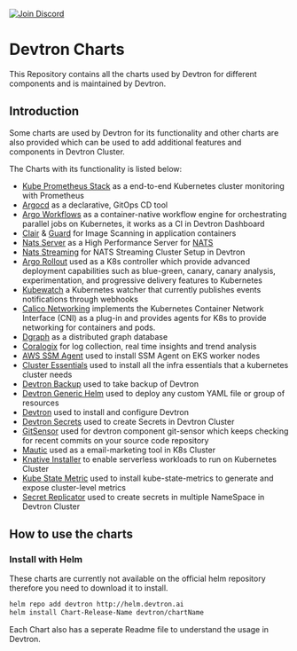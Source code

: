 [![Join Discord](https://img.shields.io/badge/Join%20us%20on-Discord-e01563.svg)](https://discord.gg/72JDKy4)

# Devtron Charts


This Repository contains all the charts used by Devtron for different components and is maintained by Devtron.

## Introduction

Some charts are used by Devtron for its functionality and other charts are also provided which can be used to add additional features and components in Devtron Cluster.

The Charts with its functionality is listed below:

- [Kube Prometheus Stack](https://github.com/prometheus-operator/kube-prometheus) as a end-to-end Kubernetes cluster monitoring with Prometheus
- [Argocd](https://github.com/argoproj/argo-cd/) as a declarative, GitOps CD tool
- [Argo Workflows](https://github.com/argoproj/argo) as a container-native workflow engine for orchestrating parallel jobs on Kubernetes, it works as a CI in Devtron Dashboard
- [Clair](https://github.com/quay/clair) & [Guard](https://github.com/guard/guard) for Image Scanning in application containers
- [Nats Server](https://github.com/nats-io/nats-server) as a High Performance Server for [NATS](https://github.com/nats-io)
- [Nats Streaming](https://github.com/nats-io/k8s) for NATS Streaming Cluster Setup in Devtron
- [Argo Rollout](https://github.com/argoproj/argo-rollouts) used as a K8s controller which provide advanced deployment capabilities such as blue-green, canary, canary analysis, experimentation, and progressive delivery features to Kubernetes
- [Kubewatch](https://github.com/bitnami-labs/kubewatch) a Kubernetes watcher that currently publishes events notifications through webhooks
- [Calico Networking](https://github.com/projectcalico/calico) implements the Kubernetes Container Network Interface (CNI) as a plug-in and provides agents for K8s to provide networking for containers and pods.
- [Dgraph](https://github.com/dgraph-io/charts) as a distributed graph database
- [Coralogix](https://github.com/coralogix/fluentd-coralogix-image) for log collection, real time insights and trend analysis
- [AWS SSM Agent](https://github.com/aws/amazon-ssm-agent) used to install SSM Agent on EKS worker nodes
- [Cluster Essentials](https://github.com/devtron-labs/charts/tree/main/charts/cluster-essentials) used to install all the infra essentials that a kubernetes cluster needs
- [Devtron Backup](https://github.com/devtron-labs/charts/tree/main/charts/devtron-backups) used to take backup of Devtron
- [Devtron Generic Helm](https://github.com/devtron-labs/charts/tree/main/charts/devtron-generic-helm) used to deploy any custom YAML file or group of resources
- [Devtron](https://devtron.ai/) used to install and configure Devtron
- [Devtron Secrets](https://github.com/devtron-labs/charts/tree/main/charts/dt-secrets) used to create Secrets in Devtron Cluster
- [GitSensor](https://github.com/devtron-labs/charts/tree/main/charts/gitsensor) used for devtron component git-sensor which keeps checking for recent commits on your source code repository
- [Mautic](https://www.mautic.org/) used as a email-marketing tool in K8s Cluster
- [Knative Installer](https://knative.dev/docs/) to enable serverless workloads to run on Kubernetes Cluster
- [Kube State Metric](https://github.com/kubernetes/kube-state-metrics) used to install kube-state-metrics to generate and expose cluster-level metrics
- [Secret Replicator](https://github.com/devtron-labs/charts/tree/main/charts/secret-replicator) used to create secrets in multiple NameSpace in Devtron Cluster

## How to use the charts

### Install with Helm

These charts are currently not available on the official helm repository therefore you need to download it to install.

```bash
helm repo add devtron http://helm.devtron.ai
helm install Chart-Release-Name devtron/chartName
```

Each Chart also has a seperate Readme file to understand the usage in Devtron.
